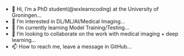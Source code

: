 - 👋 Hi, I’m a PhD student(@wxlearncoding) at the University of Groningen...
- 👀 I’m interested in DL/ML/AI/Medical Imaging...
- 🌱 I’m currently learning Model Training/Testing...
- 💞️ I’m looking to collaborate on the work with medical imaging + deep learning...
- 📫 How to reach me, leave a message in GitHub...

<!---
wxlearncoding/wxlearncoding is a ✨ special ✨ repository because its `README.md` (this file) appears on your GitHub profile.
You can click the Preview link to take a look at your changes.
--->
